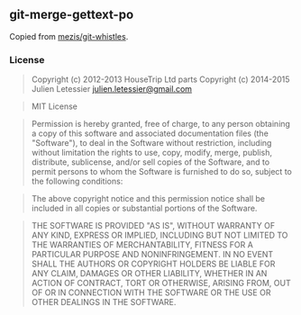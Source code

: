 ## git-merge-gettext-po

Copied from [mezis/git-whistles](https://github.com/mezis/git-whistles/blob/master/libexec/git-merge-po.sh).

### License

> Copyright (c) 2012-2013 HouseTrip Ltd
> parts Copyright (c) 2014-2015 Julien Letessier <julien.letessier@gmail.com>

> MIT License

> Permission is hereby granted, free of charge, to any person obtaining
> a copy of this software and associated documentation files (the
> "Software"), to deal in the Software without restriction, including
> without limitation the rights to use, copy, modify, merge, publish,
> distribute, sublicense, and/or sell copies of the Software, and to
> permit persons to whom the Software is furnished to do so, subject to
> the following conditions:

> The above copyright notice and this permission notice shall be
> included in all copies or substantial portions of the Software.

> THE SOFTWARE IS PROVIDED "AS IS", WITHOUT WARRANTY OF ANY KIND,
> EXPRESS OR IMPLIED, INCLUDING BUT NOT LIMITED TO THE WARRANTIES OF
> MERCHANTABILITY, FITNESS FOR A PARTICULAR PURPOSE AND
> NONINFRINGEMENT. IN NO EVENT SHALL THE AUTHORS OR COPYRIGHT HOLDERS BE
> LIABLE FOR ANY CLAIM, DAMAGES OR OTHER LIABILITY, WHETHER IN AN ACTION
> OF CONTRACT, TORT OR OTHERWISE, ARISING FROM, OUT OF OR IN CONNECTION
> WITH THE SOFTWARE OR THE USE OR OTHER DEALINGS IN THE SOFTWARE.
